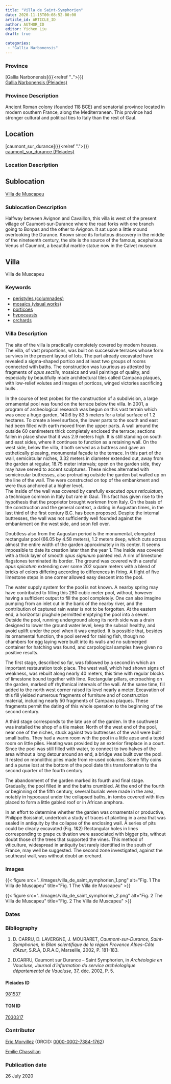 ```yaml
---
title: "Villa de Saint-Symphorien"
date: 2020-11-15T00:08:52-00:00
article_id: ARTICLE_ID
author: AUTHOR_ID
editor: Yichen Liu
draft: true

categories:
 - "Gallia Narbonensis"
---
```


### Province

[Gallia Narbonensis]({{<relref "..">}}) \
[Gallia Narbonensis (Pleiades)](https://pleiades.stoa.org/places/981537)

### Province Description

Ancient Roman colony (founded 118 BCE) and senatorial province located in modern southern France, along the Mediterranean. This province had stronger cultural and political ties to Italy than the rest of Gaul.

## Location

[caumont_sur_durance]({{<relref ".">}}) \
[caumont_sur_durance (Pleiades)](https://pleiades.stoa.org/places/352400034)

### Location Description

<!--### Location Description-->

<!-- LEAVE THIS BLANK FOR NOW -->

## Sublocation

[Villa de Muscapeu](#)

<!--### Sublocation Description-->

### Sublocation Description

Halfway between Avignon and Cavaillon, this villa is west of the present village of Caumont-sur-Durance where the road forks with one branch going to Bonpas and the other to Avignon.  It sat upon a little mound overlooking the Durance. Known since its fortuitous discovery in the middle of the nineteenth century, the site is the source of the famous, acephalous Venus of Caumont, a beautiful marble statue now in the Calvet museum.<!-- DESCRIPTION -->

## Villa

Villa de Muscapeu



### Keywords

- [peristyles (columnades)](http://vocab.getty.edu/page/aat/300004029)
- [mosaics (visual works)](http://vocab.getty.edu/page/aat/300015342)
- [porticoes](http://vocab.getty.edu/page/aat/300004145)
- [hypocausts](http://vocab.getty.edu/page/aat/300004277)
- [orchards](http://vocab.getty.edu/page/aat/300008890)




### Villa Description


The site of the villa is practically completely covered by modern houses.   The villa, of vast proportions, was built on successive terraces whose form survives in the present layout of lots.  The part already excavated have revealed a sigma-shaped portico and at least two groups of rooms connected with baths.  The construction was luxurious as attested by fragments of *opus sectile*, mosaics and wall paintings of quality, and especially by beautifully made architectural tiles called Campana plaques, with low-relief volutes and images of porticos, winged victories sacrificing bulls .

In the course of test probes for the construction of a subdivision, a large ornamental pool was found on the terrace below the villa.  In 2001, a program of archeological research was begun on this vast terrain which was once a huge garden, 140.6 by 83.5 meters for a total surface of 1.2 hectares.  To create a level surface, the lower parts to the south and east had been filled with earth moved from the upper parts.  A wall around the outside 60 centimeters thick completely enclosed the terrace; sections fallen in place show that it was 2.9 meters high.  It is still standing on south and east sides, where it continues to function as a retaining wall. On the west side, below the villa, it both served as a buttress and gave an esthetically pleasing, monumental façade to the terrace.  In this part of the wall, semicircular niches, 3.32 meters in diameter extended out, away from the garden at regular, 18.75 meter intervals; open on the garden side, they may have served to accent sculptures.  These niches alternated with semicircular buttresses, also protruding outside the garden but walled up on the line of the wall.  The were constructed on top of the embankment and were thus anchored at a higher level..  
The inside of the wall was covered by carefully executed *opus reticulatum*, a technique common in Italy but rare in Gaul.  This fact has given rise to the hypothesis that the proprietor brought workmen from Italy.  On the basis of the construction and the general context, a dating in Augustan times, in the last third of the first century B.C. has been proposed.  Despite the internal buttresses, the wall was not sufficiently well founded against the embankment on the west side, and soon fell over.  

Doubtless also from the Augustan period is the monumental, elongated rectangular pool (66.05 by 4.58 meters), 1.2 meters deep, which cuts across almost the entire width of the garden approximately in its center.  It seems impossible to date its creation later than the year 1.  The inside was covered with a thick layer of smooth *opus signinum* painted red.  A rim of limestone flagstones terminated its border.  The ground was covered with a careful *opus spicatum* extending over some 202 square meters with a blend of bricks of colors differing according to differences in firing. A flight of five limestone steps in one corner allowed easy descent into the pool.  

The water supply system for the pool is not known.  A nearby spring may have contributed to filling this 280 cubic meter pool, without, however having a sufficient output to fill the pool completely.  One can also imagine pumping from an inlet cut in the bank of the nearby river, and the contribution of captured rain water is not to be forgotten.  At the eastern end, a horizontal plughole permitted emptying the pool into a sewer.   Outside the pool, running underground along its north side was a drain designed to lower the ground water level, keep the subsoil healthy, and avoid uplift under the pool when it was emptied.  It is possible that, besides its ornamental function, the pool served for raising fish, though no chambers for egg laying were built into its walls and no submerged container for hatching was found, and  carpological samples have given no positive results.

The first stage, described so far, was followed by a second in which an important restauration took place.  The west wall, which had shown signs of weakness, was rebuilt along nearly 40 meters, this time with regular blocks of limestone bound together with lime.  Rectangular pillars, encroaching on the garden,  marked off rhythmical intervals of the wall.  At the same time, fill added to the north west corner raised its level nearly a meter.  Excavation of this fill yielded numerous fragments of furniture and of construction material, including nearly 50 fragments of Campana plaques.  These fragments permit the dating of this whole operation to the beginning of the second century.  

A third stage corresponds to the late use of the garden.  In the southwest was installed the shop of a tile maker.  North of the west end of the pool, near one of the niches, stuck against two buttresses of the wall were built small baths.  They had a warm room with the pool in a little apse and a tepid room on little piles.  Heating was provided by an exterior fireplace in a court.  Since the pool was still filled with water, to connect to two halves of the area without a long detour around an end, a bridge was built over the pool.  It rested on monolithic piles made from re-used columns.  Some fifty coins and a purse lost at the bottom of the pool date this transformation to the second quarter of the fourth century.  

The abandonment of the garden marked its fourth and final stage.  Gradually, the pool filled in and the baths crumbled.  At the end of the fourth or beginning of the fifth century, several burials were made in the area, notably in hypocaust under the collapsed baths, in tombs covered with tiles placed to form a little gabled roof or in African amphora.

In an effort to determine whether the garden was ornamental or productive, Philippe Boissinot, undertook a study of traces of planting in a area that was sealed in antiquity by the collapse of the enclosing wall.  A series of pits could be clearly excavated (Fig. 1&2)  Rectangular holes in lines corresponding to grape cultivation were associated with bigger pits, without doubt those of the trees that supported the vines.  This method of viticulture, widespread in antiquity but rarely identified in the south of France, may well be suggested.  The second zone investigated, against the southeast wall, was without doubt an orchard.






### Images

{{< figure src="../images/villa_de_saint_symphorien_1.png" alt="Fig. 1 The Villa de Muscapeu" title="Fig. 1 The Villa de Muscapeu" >}}

{{< figure src="../images/villa_de_saint_symphorien_2.png" alt="Fig. 2 The Villa de Muscapeu" title="Fig. 2 The Villa de Muscapeu" >}}




### Dates





### Bibliography

1.  D. CARRU, D. LAVERGNE, J. MOURARET, *Caumont-sur-Durance, Saint-Symphorien, in Bilan scientifique de la région Provence Alpes-Côte d’Azur*, S.R.A, D.R.A.C, Marseille, 2002, P. 181-183.  

2. D.CARRU, Caumont sur Durance – Saint Symphorien, in *Archéologie en Vaucluse, Journal d’information du service archéologique  départemental de Vaucluse*, 37, déc. 2002, P. 5.




#### Pleiades ID

[981537](https://pleiades.stoa.org/places/981537)


#### TGN ID

[7030317](http://vocab.getty.edu/page/tgn/7030317)


### Contributor

[Eric Morvillez](link) (ORCID: [0000-0002-7384-1762](https://orcid.org/0000-0002-7384-1762))

[Emilie Chassillan](link)
### Publication date

26 July 2020

<!--### Related articles-->

<!-- Links to other related articles. Leave blank for now -->
